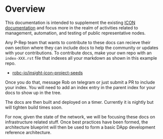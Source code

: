 # Overview 

This documentation is intended to supplement the existing [ICON documentation](https://www.icondev.io/docs) and focus 
more in the realm of activities related to management, automation, and testing of public representative nodes. 

Any P-Rep team that wants to contribute to these docs can recieve their own section where they can include docs to 
help the community or updates with your contributions.  To contribute docs, make your own repo with an `index-XXX.rst`
 file that indexes all your markdown as shown in this example repo. 
 
- [robc-io/insight-icon-project-seeds](https://github.com/robc-io/insight-icon-project-seeds)

Once you do that, message Rob on telegram or just submit a PR to include your index.  You will need to add an index entry 
in the parent index for your docs to show up in the tree. 

The docs are then built and deployed on a timer.  Currently it is nightly but will tighten build times soon. 

For now, given the state of the network, we will be focusing
these docs on infrastructure related stuff.  Once best practices have been formed, the architecture blueprint will 
then be used to form a basic DApp development reference architecture.  